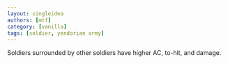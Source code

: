 ```yaml
---
layout: singleidea
authors: [mtf]
category: [vanilla]
tags: [soldier, yendorian army]
---
```

Soldiers surrounded by other soldiers have higher AC, to-hit, and damage.
